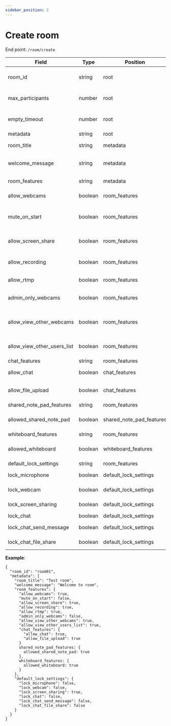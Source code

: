 ```yaml
---
sidebar_position: 2
---
```


# Create room

End point: `/room/create`

| Field                       | Type    | Position                 | Required | Description                                                            |
| --------------------------- | ------- | ------------------------ | :------- | ---------------------------------------------------------------------- |
| room_id                     | string  | root                     | Yes      | Room Id should be unique for every room/session/meeting                |
| max_participants            | number  | root                     | No       | Limit number of participants that can be join in this room.            |
| empty_timeout               | number  | root                     | No       | Number of seconds to keep the room open if no one joins                |
| metadata                    | string  | root                     | Yes      |                                                                        |
| room_title                  | string  | metadata                 | Yes      | Title of the room/meeting                                              |
| welcome_message             | string  | metadata                 | No       | If you want to show some message at start up.                          |
| room_features               | string  | metadata                 | Yes      | Various room features.                                                 |
| allow_webcams               | boolean | room_features            | Yes      | If you want to enable webcam support.                                  |
| mute_on_start               | boolean | room_features            | Yes      | If you want to mute microphone automatically after share.              |
| allow_screen_share          | boolean | room_features            | Yes      | Enable or disable screen share for the meeting.                        |
| allow_recording             | boolean | room_features            | Yes      | Enable or disable recording for the meeting.                           |
| allow_rtmp                  | boolean | room_features            | Yes      | Enable or disable RTMP for the meeting.                                |
| admin_only_webcams          | boolean | room_features            | Yes      | If you want to allow webcams only for admin                            |
| allow_view_other_webcams    | boolean | room_features            | Yes      | If you want to disable to display other users camera except moderator. |
| allow_view_other_users_list | boolean | room_features            | Yes      | If you want to disable to display users list except moderator.         |
| chat_features               | string  | room_features            | Yes      |                                                                        |
| allow_chat                  | boolean | chat_features            | Yes      | Enable or disable chat for the meeting.                                |
| allow_file_upload           | boolean | chat_features            | Yes      | Enable or disable file upload in chat for the meeting.                 |
| shared_note_pad_features    | string  | room_features            | Yes      |                                                                        |
| allowed_shared_note_pad     | boolean | shared_note_pad_features | Yes      | Enable or disable shared notepad for the meeting.                      |
| whiteboard_features         | string  | room_features            | Yes      |                                                                        |
| allowed_whiteboard          | boolean | whiteboard_features      | Yes      | Enable or disable whiteboard for the meeting.                          |
| default_lock_settings       | string  | room_features            | NO       |                                                                        |
| lock_microphone             | boolean | default_lock_settings    | NO       | Lock microphone for users.                                             |
| lock_webcam                 | boolean | default_lock_settings    | NO       | Lock webcam for users.                                                 |
| lock_screen_sharing         | boolean | default_lock_settings    | NO       | Lock screen share for users.                                           |
| lock_chat                   | boolean | default_lock_settings    | NO       | Lock chat for users.                                                   |
| lock_chat_send_message      | boolean | default_lock_settings    | NO       | Lock send message for users.                                           |
| lock_chat_file_share        | boolean | default_lock_settings    | NO       | Lock send file for users.                                              |

**Example**:

```
{
  "room_id": "room01",
  "metadata": {
    "room_title": "Test room",
    "welcome_message": "Welcome to room",
    "room_features": {
      "allow_webcams": true,
      "mute_on_start": false,
      "allow_screen_share": true,
      "allow_recording": true,
      "allow_rtmp": true,
      "admin_only_webcams": false,
      "allow_view_other_webcams": true,
      "allow_view_other_users_list": true,
      "chat_features": {
        "allow_chat": true,
        "allow_file_upload": true
      }
      shared_note_pad_features: {
        allowed_shared_note_pad: true
      },
      whiteboard_features: {
        allowed_whiteboard: true
      }
    },
    "default_lock_settings": {
      "lock_microphone": false,
      "lock_webcam": false,
      "lock_screen_sharing": true,
      "lock_chat": false,
      "lock_chat_send_message": false,
      "lock_chat_file_share": false
    }
  }
}
```
